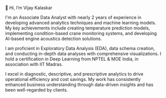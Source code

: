 👋 Hi, I’m Vijay Kalaskar

I'm an Associate Data Analyst with nearly 2 years of experience in developing advanced analytics techniques and machine learning models. My key achievements include creating temperature prediction models, implementing condition-based crane monitoring systems, and developing AI-based engine acoustics detection solutions.

I am proficient in Exploratory Data Analysis (EDA), data schema creation, and conducting in-depth data analyses with comprehensive visualizations. I hold a certification in Deep Learning from NPTEL & MOE India, in association with IIT Madras.

I excel in diagnostic, descriptive, and prescriptive analytics to drive operational efficiency and cost savings. My work has consistently enhanced business understanding through data-driven insights and has been well-regarded by clients.

